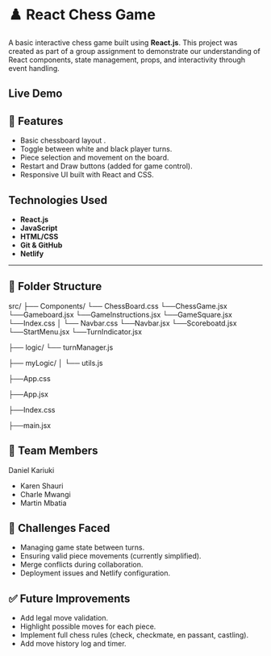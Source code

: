 # ♟️ React Chess Game

A basic interactive chess game built using **React.js**. This project was created as part of a group assignment to demonstrate our understanding of React components, state management, props, and interactivity through event handling.

## Live Demo


## 🧩 Features

- Basic chessboard layout .
- Toggle between white and black player turns.
- Piece selection and movement on the board.
- Restart and Draw buttons (added for game control).
- Responsive UI built with React and CSS.


##  Technologies Used

- **React.js**
- **JavaScript**
- **HTML/CSS**
- **Git & GitHub**
- **Netlify** 

---

## 📂 Folder Structure
src/
├── Components/
  └── ChessBoard.css
  └──ChessGame.jsx
  └──Gameboard.jsx
  └──GameInstructions.jsx
  └──GameSquare.jsx
  └──Index.css
│ └── Navbar.css
  └──Navbar.jsx
  └──Scoreboatd.jsx
  └──StartMenu.jsx
  └──TurnIndicator.jsx
   
├── logic/
  └── turnManager.js


├── myLogic/
│ └── utils.js

├──App.css

├──App.jsx

├──Index.css

├──main.jsx



## 👥 Team Members
  Daniel Kariuki
- Karen Shauri
- Charle Mwangi
- Martin Mbatia



## 🧠 Challenges Faced

- Managing game state between turns.
- Ensuring valid piece movements (currently simplified).
- Merge conflicts during collaboration.
- Deployment issues and Netlify configuration.


## ✅ Future Improvements

- Add legal move validation.
- Highlight possible moves for each piece.
- Implement full chess rules (check, checkmate, en passant, castling).
- Add move history log and timer.
